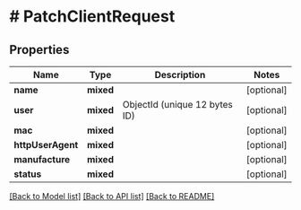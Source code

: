 # # PatchClientRequest

## Properties

Name | Type | Description | Notes
------------ | ------------- | ------------- | -------------
**name** | **mixed** |  | [optional]
**user** | **mixed** | ObjectId (unique 12 bytes ID) | [optional]
**mac** | **mixed** |  | [optional]
**httpUserAgent** | **mixed** |  | [optional]
**manufacture** | **mixed** |  | [optional]
**status** | **mixed** |  | [optional]

[[Back to Model list]](../../README.md#models) [[Back to API list]](../../README.md#endpoints) [[Back to README]](../../README.md)
